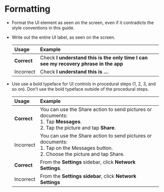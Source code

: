 # Formatting

- Format the UI element as seen on the screen, even if it contradicts the style conventions in this guide.
- Write out the entire UI label, as seen on the screen.

    | Usage       | Example                       |
    |:------------|:------------------------------|
    | **Correct** | Check **I understand this is the only time I can see my recovery phrase in the app** |
    | Incorrect   | Check **I understand this is ...**. |

- Use use a bold typeface for UI controls in procedural steps (1, 2, 3, and so on). Don't use the bold typeface outside of the procedural steps.

    | Usage       | Example                       |
    |:------------|:------------------------------|
    | **Correct** | You can use the Share action to send pictures or documents:</br>1. Tap **Messages**.</br>2. Tap the picture and tap **Share**. |
    | Incorrect   | You can use the <ContextTag>Share</ContextTag> action to send pictures or documents:</br>1. Tap on the <ContextTag>Messages</ContextTag> button.</br>2. Choose the picture and tap <ContextTag>Share</ContextTag>. |
    | **Correct** | From the **Settings** sidebar, click **Network Settings**. |
    | Incorrect   | From the **Settings sidebar**, click **Network Settings** |
